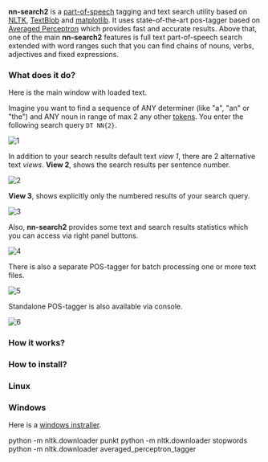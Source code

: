 **nn-search2** is a [part-of-speech](https://en.wikipedia.org/wiki/Part_of_speech) tagging and text search utility based on [NLTK](www.nltk.org), [TextBlob](textblob.readthedocs.org/en/dev/) and [matplotlib](matplotlib.org).
It uses state-of-the-art pos-tagger based on [Averaged Perceptron](http://www.spacy.io/blog/part-of-speech-POS-tagger-in-python) which provides fast and accurate results.
Above that, one of the main **nn-search2** features is full text part-of-speech search extended with word
ranges such that you can find chains of nouns, verbs, adjectives and fixed expressions.

### What does it do?
Here is the main window with loaded text.
<add image>

Imagine you want to find a sequence of ANY determiner (like "a", "an" or "the") and ANY noun in range of max 2 any other [tokens](https://en.wikipedia.org/wiki/Lexical_analysis#Token).
You enter the following search query ``DT NN{2}``.

![1](http://i.imgur.com/cHgVFN2.png)

In addition to your search results default text *view 1*, there are 2 alternative text *views*.
**View 2**, shows the search results per sentence number.

![2](http://i.imgur.com/UD7b2VY.png)

**View 3**, shows explicitly only the numbered results of your search query.

![3](https://i.imgur.com/4uKelpH.png)

Also, **nn-search2** provides some text and search results statistics which you can access via right panel buttons.

![4](https://i.imgur.com/qUIz9xQ.png)

There is also a separate POS-tagger for batch processing one or more text files.

![5](https://i.imgur.com/9OQCMJo.png)

Standalone POS-tagger is also available via console.

![6](https://i.imgur.com/yU8ImAy.png)

### How it works?

### How to install?
### Linux


### Windows
Here is a [windows instraller]().



python -m nltk.downloader punkt
python -m nltk.downloader stopwords
python -m nltk.downloader averaged_perceptron_tagger

